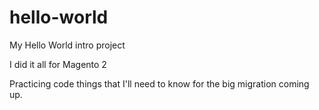# hello-world
My Hello World intro project

I did it all for Magento 2

Practicing code things that I'll need to know for the big migration coming up.
